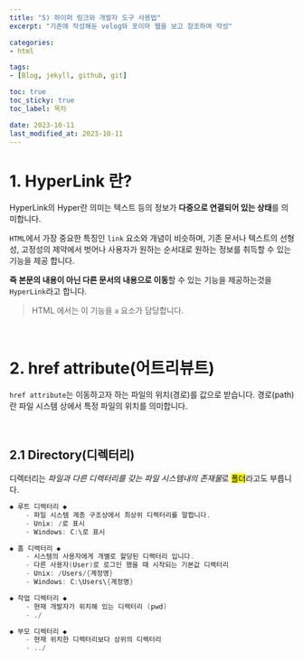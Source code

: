 ```yaml
---
title: "5) 하이퍼 링크와 개발자 도구 사용법"
excerpt: "기존에 작성해둔 velog와 포이마 웹을 보고 참조하여 작성"

categories: 
- html

tags:
- [Blog, jekyll, github, git]

toc: true
toc_sticky: true
toc_label: 목차

date: 2023-10-11
last_modified_at: 2023-10-11
---
```


# 1. HyperLink 란?
HyperLink의 Hyper란 의미는 텍스트 등의 정보가 **다중으로 연결되어 있는 상태**를 의미합니다.  

`HTML`에서 가장 중요한 특징인 `link` 요소와 개념이 비슷하며, 기존 문서나 텍스트의 선형성, 고정성의 제약에서 벗어나 사용자가 원하는 순서대로
원하는 정보를 취득할 수 있는 기능을 제공 합니다.  

**즉 본문의 내용이 아닌 다른 문서의 내용으로 이동**할 수 있는 기능을 제공하는것을 `HyperLink`라고 합니다.

> HTML 에서는 이 기능을 `a` 요소가 담당합니다.

<br>

# 2. href attribute(어트리뷰트)
`href attribute`는 이동하고자 하는 파일의 위치(경로)를 값으로 받습니다. 경로(path)란 파일 시스템 상에서 특정 파일의 위치를 의미합니다.

<br>

## 2.1 Directory(디렉터리)
디렉터리는 *파일과 다른 디렉터리를 갖는 파일 시스템내의 존재물*로 <mark>폴더</mark>라고도 부릅니다.

```java
◆ 루트 디렉터리 ◆
    - 파일 시스템 계층 구조상에서 최상위 디렉터리를 말합니다.
    - Unix: /로 표시
    - Windows: C:\로 표시
```

```java
◆ 홈 디렉터리 ◆
    - 시스템의 사용자에게 개별로 할당된 디렉터리 입니다.
    - 다른 사용자(User)로 로그인 했을 때 시작되는 기본값 디렉터리
    - Unix: /Users/{계정명}
    - Windows: C:\Users\{계정명}
```

```java
◆ 작업 디렉터리 ◆
    - 현재 개발자가 위치해 있는 디렉터리 (pwd)
    - ./ 
```

```java
◆ 부모 디렉터리 ◆
    - 현재 위치한 디렉터리보다 상위의 디렉터리 
    - ../
```
